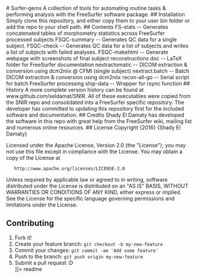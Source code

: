 <snippet>
  <content>
# Surfer-gems
A collection of tools for automating routine tasks &amp; performing analysis with the FreeSurfer software package.
## Installation
Simply clone this repository, and either copy them to your user bin folder or add the repo to your shell path.
## Contents
FS-stats       -- Generates concatenated tables of morphometry statistics across FreeSurfer processed subjects
FSQC-summary   -- Generates QC data for a single subject.
FSQC-check     -- Generates QC data for a list of subjects and writes a list of subjects with failed analyses.  
FSQC-makehtml  -- Generate webpage with screenshots of final subject reconstructions
doc            -- LaTeX folder for FreeSurfer documentation
nextractomatic -- DICOM extraction & conversion using dcm2niix @ CFMI (single subject)
nextract.batch -- Batch DICOM extraction & conversion using dcm2niix
recon-all-go   -- Serial script for batch FreeSurfer processing
ship-data      -- Wrapper for rsync function
## History
A more complete version history can be found at www.github.com/seldamat/SNIR.  All of these executables were copied from the SNIR repo and consolidated into a FreeSurfer specific repository.  The developer has committed to updating this repository first for the included software and documentation.
## Credits
Shady El Damaty has developed the software in this repo with great help from the FreeSurfer wiki, mailing list and numerous online resources.
## License
   Copyright {2016} {Shady El Damaty}

   Licensed under the Apache License, Version 2.0 (the "License");
   you may not use this file except in compliance with the License.
   You may obtain a copy of the License at

       http://www.apache.org/licenses/LICENSE-2.0

   Unless required by applicable law or agreed to in writing, software
   distributed under the License is distributed on an "AS IS" BASIS,
   WITHOUT WARRANTIES OR CONDITIONS OF ANY KIND, either express or implied.
   See the License for the specific language governing permissions and
   limitations under the License.
## Contributing
1. Fork it!
2. Create your feature branch: `git checkout -b my-new-feature`
3. Commit your changes: `git commit -am 'Add some feature'`
4. Push to the branch: `git push origin my-new-feature`
5. Submit a pull request :D   
]]></content>
  <tabTrigger>readme</tabTrigger>
</snippet>
